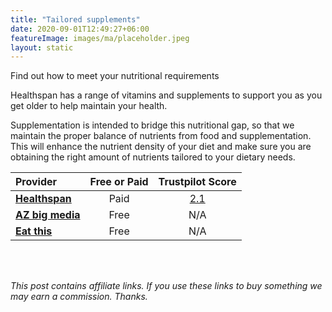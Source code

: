 ```yaml
---
title: "Tailored supplements"
date: 2020-09-01T12:49:27+06:00
featureImage: images/ma/placeholder.jpeg
layout: static
---
```


Find out how to meet your nutritional requirements

Healthspan has a range of vitamins and supplements to support you as you get older to help maintain your health.

Supplementation is intended to bridge this nutritional gap, so that we maintain the proper balance of nutrients from food and supplementation. This will enhance the nutrient density of your diet and make sure you are obtaining the right amount of nutrients tailored to your dietary needs.

| Provider      | Free or Paid  |  Trustpilot Score  |
| :-----------          | :--------------:      |  :--------------:         |
| [**Healthspan**](https://www.healthspan.co.uk/over-50s-health#t=Over-50s-Health-Products&numberOfResults=15) | Paid | [2.1](https://uk.trustpilot.com/review/www.healthspan.co.uk) | 
| [**AZ big media**](https://azbigmedia.com/lifestyle/12-benefits-of-supplements-why-theyre-important/) | Free | N/A
| [**Eat this**](https://www.eatthis.com/best-supplements-for-people-over-50/) | Free | N/A
  

<br/><br/>

*This post contains affiliate links. If you use these links to buy something we may
earn a commission. Thanks.*






